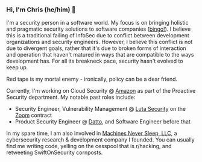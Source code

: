 ### Hi, I'm Chris (he/him) 👋

I'm a security person in a software world. My focus is on bringing holistic and pragmatic security solutions to software companies ([bingo!](https://github.com/swagitda/infosec-buzzword-bingo)). I believe this is a traditional failing of InfoSec due to conflict between development organizations and security engineers. However, I believe this conflict is not due to divergent goals, rather that it's due to broken forms of interaction and operation that haven't matured in ways that are compatible to the ways development has. For all its breakneck pace, security hasn't evolved to keep up.

Red tape is my mortal enemy - ironically, policy can be a dear friend.

Currently, I'm working on Cloud Security @ [Amazon](https://www.aboutamazon.com/our-company) as part of the Proactive Security department. My notable past roles include:
- Security Engineer, Vulnerability Management @ [Luta Security](https://www.lutasecurity.com/) on the [Zoom](https://zoom.us/) contract
- Product Security Engineer @ [Datto](https://datto.com), and Software Engineer before that

In my spare time, I am also involved in [Machines Never Sleep, LLC](https://mns.llc/), a cybersecurity research & development company I founded. You can usually find me writing code, yelling on the cesspool that is r/hacking, and retweeting SwiftOnSecurity cornposts.
